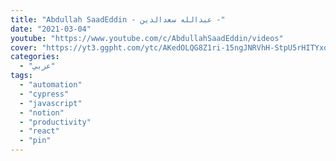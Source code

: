 ```yaml
---
title: "Abdullah SaadEddin - عبدالله سعدالدين -"
date: "2021-03-04"
youtube: "https://www.youtube.com/c/AbdullahSaadEddin/videos"
cover: "https://yt3.ggpht.com/ytc/AKedOLQG8Z1ri-15ngJNRVhH-StpU5rHITYxodJtv00CUQ=s88-c-k-c0x00ffffff-no-rj"
categories:
  - "عربي"
tags:
  - "automation"
  - "cypress"
  - "javascript"
  - "notion"
  - "productivity"
  - "react"
  - "pin"
---
```

